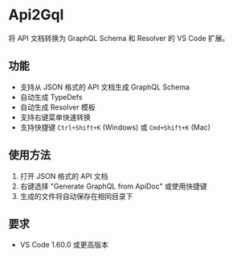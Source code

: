 # Api2Gql

将 API 文档转换为 GraphQL Schema 和 Resolver 的 VS Code 扩展。

## 功能

- 支持从 JSON 格式的 API 文档生成 GraphQL Schema 
- 自动生成 TypeDefs
- 自动生成 Resolver 模板
- 支持右键菜单快速转换
- 支持快捷键 `Ctrl+Shift+K` (Windows) 或 `Cmd+Shift+K` (Mac)

## 使用方法

1. 打开 JSON 格式的 API 文档
2. 右键选择 "Generate GraphQL from ApiDoc" 或使用快捷键
3. 生成的文件将自动保存在相同目录下

## 要求

- VS Code 1.60.0 或更高版本
